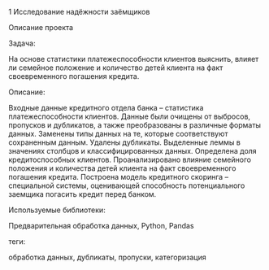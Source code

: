 1 Исследование надёжности заёмщиков

Описание проекта

Задача:

На основе статистики платежеспособности клиентов выяснить, влияет ли семейное положение и количество детей клиента на факт своевременного погашения кредита.

Описание:

Входные данные кредитного отдела банка – статистика платежеспособности клиентов. Данные были очищены от выбросов, пропусков и дубликатов, а также преобразованы в различные форматы данных. Заменены типы данных на те, которые соответствуют сохраненным данным. Удалены дубликаты. Выделенные леммы в значениях столбцов и классифицированных данных. Определена доля кредитоспособных клиентов. Проанализировано влияние семейного положения и количества детей клиента на факт своевременного погашения кредита. Построена модель кредитного скоринга – специальной системы, оценивающей способность потенциального заемщика погасить кредит перед банком.

Используемые библиотеки:

Предварительная обработка данных, Python, Pandas

теги:

обработка данных, дубликаты, пропуски, категоризация
